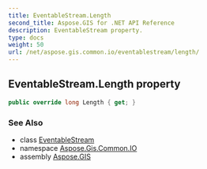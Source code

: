 ```yaml
---
title: EventableStream.Length
second_title: Aspose.GIS for .NET API Reference
description: EventableStream property. 
type: docs
weight: 50
url: /net/aspose.gis.common.io/eventablestream/length/
---
```

## EventableStream.Length property

```csharp
public override long Length { get; }
```

### See Also

* class [EventableStream](../)
* namespace [Aspose.Gis.Common.IO](../../eventablestream/)
* assembly [Aspose.GIS](../../../)


